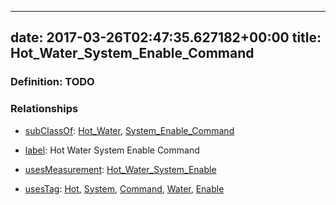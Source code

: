 
---
date: 2017-03-26T02:47:35.627182+00:00
title: Hot_Water_System_Enable_Command
---
### Definition: TODO

### Relationships

* [subClassOf](http://www.w3.org/2000/01/rdf-schema#subClassOf): [Hot_Water](https://brickschema.org/schema/1.0/Brick#Hot_Water), [System_Enable_Command](https://brickschema.org/schema/1.0/Brick#System_Enable_Command)

* [label](http://www.w3.org/2000/01/rdf-schema#label): Hot Water System Enable Command

* [usesMeasurement](https://brickschema.org/schema/1.0/BrickFrame#usesMeasurement): [Hot_Water_System_Enable](https://brickschema.org/schema/1.0/Brick#Hot_Water_System_Enable)

* [usesTag](https://brickschema.org/schema/1.0/BrickFrame#usesTag): [Hot](https://brickschema.org/schema/1.0/BrickTag#Hot), [System](https://brickschema.org/schema/1.0/BrickTag#System), [Command](https://brickschema.org/schema/1.0/BrickTag#Command), [Water](https://brickschema.org/schema/1.0/BrickTag#Water), [Enable](https://brickschema.org/schema/1.0/BrickTag#Enable)
